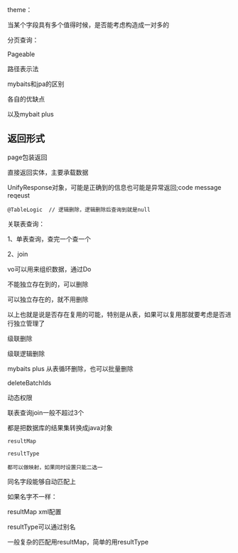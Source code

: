 theme：

当某个字段具有多个值得时候，是否能考虑构造成一对多的





分页查询：

Pageable

路径表示法

 

mybaits和jpa的区别

各自的优缺点



以及mybait plus





## 返回形式

page包装返回

直接返回实体，主要承载数据

UnifyResponse对象，可能是正确到的信息也可能是异常返回;code message reqeust

```
@TableLogic  // 逻辑删除，逻辑删除后查询到就是null
```



关联表查询：

1、单表查询，查完一个查一个

2、join



vo可以用来组织数据，通过Do





不能独立存在到的，可以删除

可以独立存在的，就不用删除

以上也就是说是否存在复用的可能，特别是从表，如果可以复用那就要考虑是否进行独立管理了



级联删除

级联逻辑删除

mybaits plus 从表循环删除，也可以批量删除

deleteBatchIds



动态权限

联表查询join一般不超过3个 



都是把数据库的结果集转换成java对象

```
resultMap

resultType

都可以做映射，如果同时设置只能二选一

```

同名字段能够自动匹配上

如果名字不一样：

resultMap xml配置

resultType可以通过别名

一般复杂的匹配用resultMap，简单的用resultType

